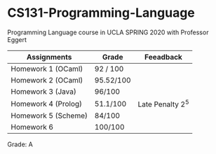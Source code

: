 # CS131-Programming-Language
Programming Language course in UCLA SPRING 2020 with Professor Eggert

| Assignments         | Grade     | Feeadback          |
| ------------------- | --------- | ------------------ |
| Homework 1 (OCaml)  | 92 / 100  |                    |
| Homework 2 (OCaml)  | 95.52/100 |                    |
| Homework 3 (Java)   | 96/100    |                    |
| Homework 4 (Prolog) | 51.1/100  | Late Penalty $2^5$ |
| Homework 5 (Scheme) | 84/100    |                    |
| Homework 6          | 100/100   |                    |

Grade: A
